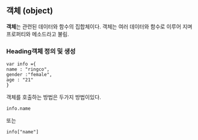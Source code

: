 ## 객체 (object)
**객체**는 관련된 데이터와 함수의 집합체이다.
객체는 여러 데이터와 함수로 이루어 지며
프로퍼티와 메소드라고 불림.

### Heading객체 정의 및 생성

    var info ={
    name : "ringco",
    gender :"female",
    age : "21"
    }

객체를 호출하는 방법은 두가지 방법이있다.

    info.name
또는

    info["name"]

